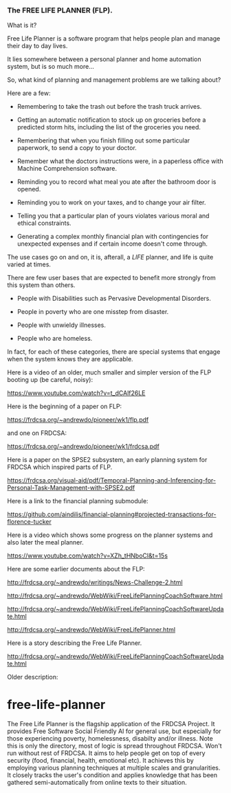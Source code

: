 <h3>The FREE LIFE PLANNER (FLP).</h3>

What is it?

Free Life Planner is a software program that helps people plan and
manage their day to day lives.

It lies somewhere between a personal planner and home automation
system, but is so much more...

So, what kind of planning and management problems are we talking about?

Here are a few:

+ Remembering to take the trash out before the trash truck arrives.

+ Getting an automatic notification to stock up on groceries before a
predicted storm hits, including the list of the groceries you need.

+ Remembering that when you finish filling out some particular
paperwork, to send a copy to your doctor.

+ Remember what the doctors instructions were, in a paperless office
with Machine Comprehension software.

+ Reminding you to record what meal you ate after the bathroom door is
opened.

+ Reminding you to work on your taxes, and to change your air filter.

+ Telling you that a particular plan of yours violates various moral
and ethical constraints.

+ Generating a complex monthly financial plan with contingencies for
unexpected expenses and if certain income doesn't come through.

The use cases go on and on, it is, afterall, a *LIFE* planner, and
life is quite varied at times.


There are few user bases that are expected to benefit more strongly
from this system than others.

+ People with Disabilities such as Pervasive Developmental Disorders.

+ People in poverty who are one misstep from disaster.

+ People with unwieldy illnesses.

+ People who are homeless.

In fact, for each of these categories, there are special systems that
engage when the system knows they are applicable.

Here is a video of an older, much smaller and simpler version of the FLP
booting up (be careful, noisy):

https://www.youtube.com/watch?v=t_dCAlf26LE

Here is the beginning of a paper on FLP:

https://frdcsa.org/~andrewdo/pioneer/wk1/flp.pdf

and one on FRDCSA:

https://frdcsa.org/~andrewdo/pioneer/wk1/frdcsa.pdf

Here is a paper on the SPSE2 subsystem, an early planning system for
FRDCSA which inspired parts of FLP.

https://frdcsa.org/visual-aid/pdf/Temporal-Planning-and-Inferencing-for-Personal-Task-Management-with-SPSE2.pdf

Here is a link to the financial planning submodule:

https://github.com/aindilis/financial-planning#projected-transactions-for-florence-tucker

Here is a video which shows some progress on the planner systems and also later the meal planner.

https://www.youtube.com/watch?v=XZh_tHNboCI&t=15s

Here are some earlier documents about the FLP:

http://frdcsa.org/~andrewdo/writings/News-Challenge-2.html

http://frdcsa.org/~andrewdo/WebWiki/FreeLifePlanningCoachSoftware.html

http://frdcsa.org/~andrewdo/WebWiki/FreeLifePlanningCoachSoftwareUpdate.html

http://frdcsa.org/~andrewdo/WebWiki/FreeLifePlanner.html
	

Here is a story describing the Free Life Planner.

http://frdcsa.org/~andrewdo/WebWiki/FreeLifePlanningCoachSoftwareUpdate.html



Older description:

# free-life-planner
The Free Life Planner is the flagship application of the FRDCSA Project.  It provides Free Software Social Friendly AI for general use, but especially for those experiencing poverty, homelessness, disabilty and/or illness.  Note this is only the directory, most of logic is spread throughout FRDCSA.  Won't run without rest of FRDCSA.  It aims to help people get on top of every security (food, financial, health, emotional etc).  It achieves this by employing various planning techniques at multiple scales and granularities.  It closely tracks the user's condition and applies knowledge that has been gathered semi-automatically from online texts to their situation.
